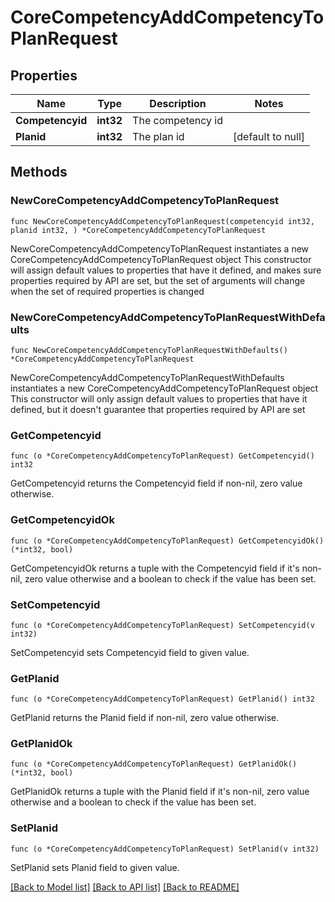 # CoreCompetencyAddCompetencyToPlanRequest

## Properties

Name | Type | Description | Notes
------------ | ------------- | ------------- | -------------
**Competencyid** | **int32** | The competency id | 
**Planid** | **int32** | The plan id | [default to null]

## Methods

### NewCoreCompetencyAddCompetencyToPlanRequest

`func NewCoreCompetencyAddCompetencyToPlanRequest(competencyid int32, planid int32, ) *CoreCompetencyAddCompetencyToPlanRequest`

NewCoreCompetencyAddCompetencyToPlanRequest instantiates a new CoreCompetencyAddCompetencyToPlanRequest object
This constructor will assign default values to properties that have it defined,
and makes sure properties required by API are set, but the set of arguments
will change when the set of required properties is changed

### NewCoreCompetencyAddCompetencyToPlanRequestWithDefaults

`func NewCoreCompetencyAddCompetencyToPlanRequestWithDefaults() *CoreCompetencyAddCompetencyToPlanRequest`

NewCoreCompetencyAddCompetencyToPlanRequestWithDefaults instantiates a new CoreCompetencyAddCompetencyToPlanRequest object
This constructor will only assign default values to properties that have it defined,
but it doesn't guarantee that properties required by API are set

### GetCompetencyid

`func (o *CoreCompetencyAddCompetencyToPlanRequest) GetCompetencyid() int32`

GetCompetencyid returns the Competencyid field if non-nil, zero value otherwise.

### GetCompetencyidOk

`func (o *CoreCompetencyAddCompetencyToPlanRequest) GetCompetencyidOk() (*int32, bool)`

GetCompetencyidOk returns a tuple with the Competencyid field if it's non-nil, zero value otherwise
and a boolean to check if the value has been set.

### SetCompetencyid

`func (o *CoreCompetencyAddCompetencyToPlanRequest) SetCompetencyid(v int32)`

SetCompetencyid sets Competencyid field to given value.


### GetPlanid

`func (o *CoreCompetencyAddCompetencyToPlanRequest) GetPlanid() int32`

GetPlanid returns the Planid field if non-nil, zero value otherwise.

### GetPlanidOk

`func (o *CoreCompetencyAddCompetencyToPlanRequest) GetPlanidOk() (*int32, bool)`

GetPlanidOk returns a tuple with the Planid field if it's non-nil, zero value otherwise
and a boolean to check if the value has been set.

### SetPlanid

`func (o *CoreCompetencyAddCompetencyToPlanRequest) SetPlanid(v int32)`

SetPlanid sets Planid field to given value.



[[Back to Model list]](../README.md#documentation-for-models) [[Back to API list]](../README.md#documentation-for-api-endpoints) [[Back to README]](../README.md)


